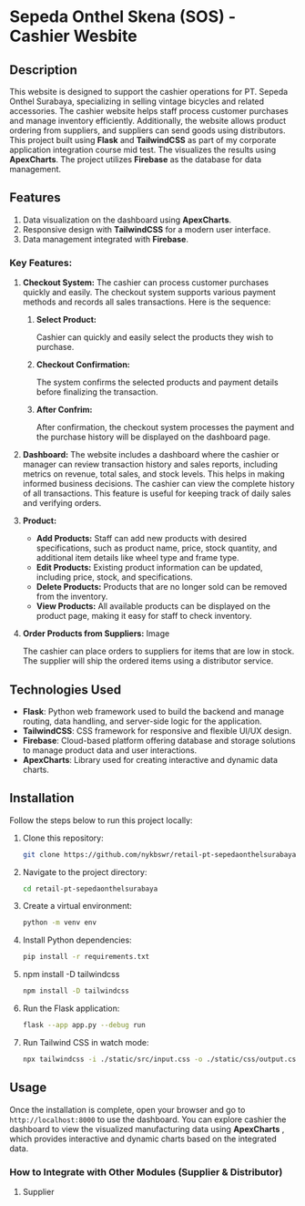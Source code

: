 # Sepeda Onthel Skena (SOS) - Cashier Wesbite

## Description

This website is designed to support the cashier operations for PT. Sepeda Onthel Surabaya, specializing in selling vintage bicycles and related accessories. The cashier website helps staff process customer purchases and manage inventory efficiently. Additionally, the website allows product ordering from suppliers, and suppliers can send goods using distributors. This project built using **Flask** and **TailwindCSS** as part of my corporate application integration course mid test. The visualizes the results using **ApexCharts**. The project utilizes **Firebase** as the database for data management.

## Features

1. Data visualization on the dashboard using **ApexCharts**.
2. Responsive design with **TailwindCSS** for a modern user interface.
3. Data management integrated with **Firebase**.

### Key Features:

1. **Checkout System:**
   The cashier can process customer purchases quickly and easily. The checkout system supports various payment methods and records all sales transactions. Here is the sequence:

   1. **Select Product:**

      Cashier can quickly and easily select the products they wish to purchase.
   2. **Checkout Confirmation:**

      The system confirms the selected products and payment details before finalizing the transaction.
   3. **After Confrim:**

      After confirmation, the checkout system processes the payment and the purchase history will be displayed on the dashboard page.
2. **Dashboard:**
   The website includes a dashboard where the cashier or manager can review transaction history and sales reports, including metrics on revenue, total sales, and stock levels. This helps in making informed business decisions. The cashier can view the complete history of all transactions. This feature is useful for keeping track of daily sales and verifying orders.
3. **Product:**

   * **Add Products:** Staff can add new products with desired specifications, such as product name, price, stock quantity, and additional item details like wheel type and frame type.
   * **Edit Products:** Existing product information can be updated, including price, stock, and specifications.
   * **Delete Products:** Products that are no longer sold can be removed from the inventory.
   * **View Products:** All available products can be displayed on the product page, making it easy for staff to check inventory.
4. **Order Products from Suppliers:**
   Image

   The cashier can place orders to suppliers for items that are low in stock. The supplier will ship the ordered items using a distributor service.

## Technologies Used

- **Flask**: Python web framework used to build the backend and manage routing, data handling, and server-side logic for the application.
- **TailwindCSS**: CSS framework for responsive and flexible UI/UX design.
- **Firebase**: Cloud-based platform offering database and storage solutions to manage product data and user interactions.
- **ApexCharts**: Library used for creating interactive and dynamic data charts.

## Installation

Follow the steps below to run this project locally:

1. Clone this repository:

   ```bash
   git clone https://github.com/nykbswr/retail-pt-sepedaonthelsurabaya.git
   ```
2. Navigate to the project directory:

   ```bash
   cd retail-pt-sepedaonthelsurabaya
   ```
3. Create a virtual environment:

   ```bash
   python -m venv env
   ```
4. Install Python dependencies:

   ```bash
   pip install -r requirements.txt
   ```
5. npm install -D tailwindcss

   ```bash
   npm install -D tailwindcss
   ```
6. Run the Flask application:

   ```bash
   flask --app app.py --debug run
   ```
7. Run Tailwind CSS in watch mode:

   ```bash
   npx tailwindcss -i ./static/src/input.css -o ./static/css/output.css --watch
   ```

## Usage

Once the installation is complete, open your browser and go to `http://localhost:8000` to use the dashboard. You can explore cashier the dashboard to view the visualized manufacturing data using  **ApexCharts** , which provides interactive and dynamic charts based on the integrated data.

### How to Integrate with Other Modules (Supplier & Distributor)

1. Supplier
